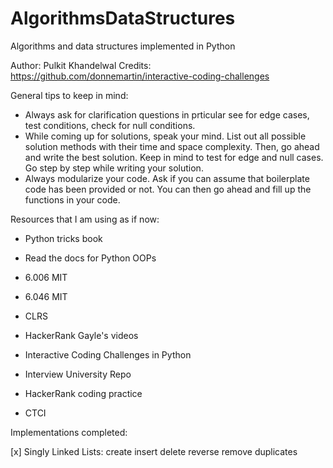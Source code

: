 # AlgorithmsDataStructures
Algorithms and data structures implemented in Python

Author: Pulkit Khandelwal
Credits: https://github.com/donnemartin/interactive-coding-challenges


General tips to keep in mind:
* Always ask for clarification questions in prticular see for edge cases, test conditions, check for null conditions.
* While coming up for solutions, speak your mind. List out all possible solution methods with their time and space complexity. Then, go ahead and write the best solution. Keep in mind to test for edge and null cases. Go step by step while writing your solution.
* Always modularize your code. Ask if you can assume that boilerplate code has been provided or not. You can then go ahead and fill up the functions in your code.


Resources that I am using as if now:

* Python tricks book
* Read the docs for Python OOPs

* 6.006 MIT
* 6.046 MIT

* CLRS
* HackerRank Gayle's videos

* Interactive Coding Challenges in Python
* Interview University Repo
* HackerRank coding practice

* CTCI

Implementations completed:

[x] Singly Linked Lists:
    create
    insert
    delete
    reverse
    remove duplicates
